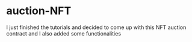 # auction-NFT
I just finished the tutorials and decided to come up with this NFT auction contract and I also added some functionalities
